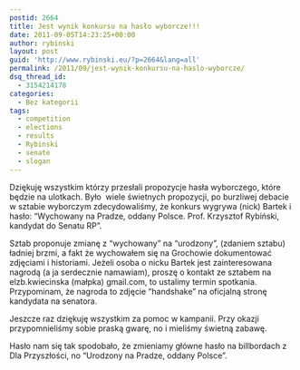 ```yaml
---
postid: 2664
title: Jest wynik konkursu na hasło wyborcze!!!
date: 2011-09-05T14:23:25+00:00
author: rybinski
layout: post
guid: 'http://www.rybinski.eu/?p=2664&lang=all'
permalink: /2011/09/jest-wynik-konkursu-na-haslo-wyborcze/
dsq_thread_id:
  - 3154214178
categories:
  - Bez kategorii
tags:
  - competition
  - elections
  - results
  - Rybinski
  - senate
  - slogan
---
```

Dziękuję wszystkim którzy przesłali propozycje hasła wyborczego, które będzie na ulotkach. Było  wiele świetnych propozycji, po burzliwej debacie w sztabie wyborczym zdecydowaliśmy, że konkurs wygrywa (nick) Bartek i hasło: “Wychowany na Pradze, oddany Polsce. Prof. Krzysztof Rybiński, kandydat do Senatu RP”.

Sztab proponuje zmianę z “wychowany” na “urodzony”, (zdaniem sztabu) ładniej brzmi, a fakt że wychowałem się na Grochowie dokumentować zdjęciami i historiami. Jeżeli osoba o nicku Bartek jest zainteresowana nagrodą (a ja serdecznie namawiam), proszę o kontakt ze sztabem na elzb.kwiecinska (małpka) gmail.com, to ustalimy termin spotkania. Przypominam, że nagroda to zdjęcie “handshake” na oficjalną stronę kandydata na senatora.

Jeszcze raz dziękuję wszystkim za pomoc w kampanii. Przy okazji przypomnieliśmy sobie praską gwarę, no i mieliśmy świetną zabawę.

Hasło nam się tak spodobało, że zmieniamy główne hasło na billbordach z Dla Przyszłości, no “Urodzony na Pradze, oddany Polsce”.
